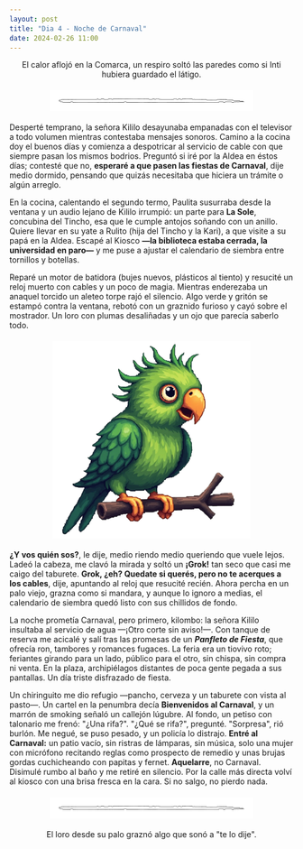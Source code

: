 ```yaml
---
layout: post
title: "Dia 4 - Noche de Carnaval"
date: 2024-02-26 11:00
---
```

<div style="text-align: center;">
  <p>El calor aflojó en la Comarca, un respiro soltó las paredes como si Inti hubiera guardado el látigo.</p>
</div>

<img src="/assets/images/separador.png" alt="Separador" style="display: block; margin: 20px auto;">

Desperté temprano, la señora Kililo desayunaba empanadas con el televisor a todo volumen mientras contestaba mensajes sonoros. Camino a la cocina doy el buenos días y comienza a despotricar al servicio de cable con que siempre pasan los mismos bodrios. Preguntó si iré por la Aldea en éstos días; contesté que no, **esperaré a que pasen las fiestas de Carnaval**, dije medio dormido, pensando que quizás necesitaba que hiciera un trámite o algún arreglo.
<br>

En la cocina, calentando el segundo termo, Paulita susurraba desde la ventana y un audio lejano de Kililo irrumpió: un parte para **La Sole**, concubina del Tincho, esa que le cumple antojos soñando con un anillo. Quiere llevar en su yate a Rulito (hija del Tincho y la Kari), a que visite a su papá en la Aldea. Escapé al Kiosco **—la biblioteca estaba cerrada, la universidad en paro—** y me puse a ajustar el calendario de siembra entre tornillos y botellas.
<br>

Reparé un motor de batidora (bujes nuevos, plásticos al tiento) y resucité un reloj muerto con cables y un poco de magia. Mientras enderezaba un anaquel torcido un aleteo torpe rajó el silencio. Algo verde y gritón se estampó contra la ventana, rebotó con un graznido furioso y cayó sobre el mostrador. Un loro con plumas desaliñadas y un ojo que parecía saberlo todo.

<img src="/assets/images/grok.png" alt="Grok en su palo" style="display: block; margin: 20px auto;">

**¿Y vos quién sos?**, le dije, medio riendo medio queriendo que vuele lejos. Ladeó la cabeza, me clavó la mirada y soltó un **¡Grok!** tan seco que casi me caigo del taburete. **Grok, ¿eh? Quedate si querés, pero no te acerques a los cables**, dije, apuntando al reloj que resucité recién. 
Ahora percha en un palo viejo, grazna como si mandara, y aunque lo ignoro a medias, el calendario de siembra quedó listo con sus chillidos de fondo.
<br>

La noche prometía Carnaval, pero primero, kilombo: la señora Kililo insultaba al servicio de agua —¡Otro corte sin aviso!—. Con tanque de reserva me acicalé y salí tras las promesas de un **_Panfleto de Fiesta_**, que ofrecía ron, tambores y romances fugaces. La feria era un tiovivo roto; feriantes girando para un lado, público para el otro, sin chispa, sin compra ni venta. En la plaza, archipiélagos distantes de poca gente pegada a sus pantallas. Un día triste disfrazado de fiesta.
<br>

Un chiringuito me dio refugio —pancho, cerveza y un taburete con vista al pasto—. Un cartel en la penumbra decía **Bienvenidos al Carnaval**, y un marrón de smoking señaló un callejón lúgubre. Al fondo, un petiso con talonario me frenó: "¿Una rifa?". "¿Qué se rifa?", pregunté. "Sorpresa", rió burlón. Me negué, se puso pesado, y un policía lo distrajo. **Entré al Carnaval:** un patio vacío, sin ristras de lámparas, sin música, solo una mujer con micrófono recitando reglas como prospecto de remedio y unas brujas gordas cuchicheando con papitas y fernet. **Aquelarre**, no Carnaval. Disimulé rumbo al baño y me retiré en silencio. Por la calle más directa volví al kiosco con una brisa fresca en la cara. Si no salgo, no pierdo nada.

<img src="/assets/images/separador.png" alt="Separador" style="display: block; margin: 20px auto;">

<div style="text-align: center;">
  <p>El loro desde su palo graznó algo que sonó a "te lo dije".</p>
</div>
